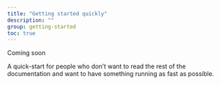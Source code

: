 ```yaml
---
title: "Getting started quickly"
description: ""
group: getting-started
toc: true
---
```


Coming soon

A quick-start for people who don’t want to read the rest of the documentation and want to have something running as fast as possible.
